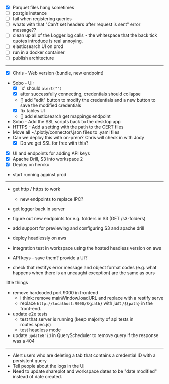 - [x] Parquet files hang sometimes
- [ ] postgis instance
- [ ] fail when registering queries
- [ ] whats with that "Can't set headers after request is sent" error message??
- [ ] clean up all of the Logger.log calls - the whitespace that the back tick quotes introduce is real annoying.
- [ ] elasticsearch UI on prod
- [ ] run in a docker container
- [ ] publish architecture

***

- [x] Chris - Web version (bundle, new endpoint)
- Sobo - UI:  
    - [x] 'x' should `alert("")`
    - [x] after successfully connecting, credentials should collapse
    - [] add "edit" button to modify the credentials and a new button to save the modified credentials
	- [x] fix tables UI
	- [] add elasticsearch get mappings endpoint
- Sobo - Add the SSL scripts back to the desktop app
- HTTPS - Add a setting with the path to the CERT files
- Move all ~/.plotly/connector/.json files to .yaml files
- Can we deploy this with on-prem? Chris will check in with Jody
    - [x] Do we get SSL for free with this?
- [x] UI and endpoints for adding API keys
- [x] Apache Drill, S3 into workspace 2
- [x] Deploy on heroku
- start running against prod

***


 - get http / https to work
     - new endpoints to replace IPC?
- get logger back in server
- figure out new endpoints for e.g. folders in S3 (GET /s3-folders)
- add support for previewing and configuring S3 and apache drill
- deploy headlessly on aws
- integration test in workspace using the hosted headless version on aws

- API keys - save them? provide a UI?
- check that restifys error message and object format codes (e.g. what
  happens when there is an uncaught exception) are the same
  as ours

little things
- remove hardcoded port 9000 in frontend
    - i think: remove mainWindow.loadURL and replace with a restify serve
    - replace `http://localhost:9000/${path}` with just `/${path}` in the
      front-end.
- update e2e tests
    - test that server is running (keep majority of api tests in routes.spec.js)
    - test headless mode
- update `updateGrid` in QueryScheduler to remove query if the response was a 404

***

- Alert users who are deleting a tab that contains a credential ID with a
  persistent query
- Tell people about the logs in the UI
- Need to update shareplot and workspace dates to be "date modified" instead of
  date created.
